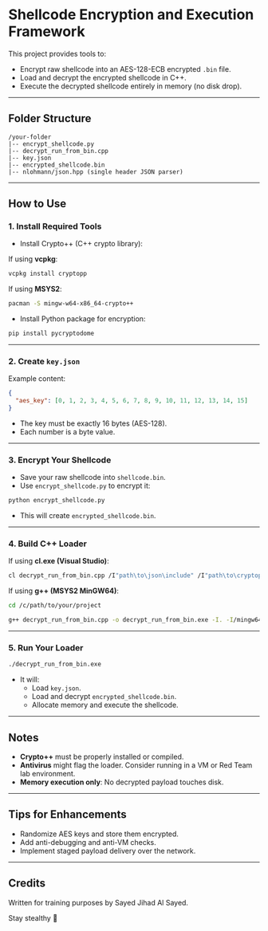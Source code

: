 # Shellcode Encryption and Execution Framework

This project provides tools to:
- Encrypt raw shellcode into an AES-128-ECB encrypted `.bin` file.
- Load and decrypt the encrypted shellcode in C++.
- Execute the decrypted shellcode entirely in memory (no disk drop).

---

## Folder Structure

```
/your-folder
|-- encrypt_shellcode.py
|-- decrypt_run_from_bin.cpp
|-- key.json
|-- encrypted_shellcode.bin
|-- nlohmann/json.hpp (single header JSON parser)
```

---

## How to Use

### 1. Install Required Tools

- Install Crypto++ (C++ crypto library):

If using **vcpkg**:
```bash
vcpkg install cryptopp
```

If using **MSYS2**:
```bash
pacman -S mingw-w64-x86_64-crypto++
```

- Install Python package for encryption:
```bash
pip install pycryptodome
```

---

### 2. Create `key.json`

Example content:

```json
{
  "aes_key": [0, 1, 2, 3, 4, 5, 6, 7, 8, 9, 10, 11, 12, 13, 14, 15]
}
```

- The key must be exactly 16 bytes (AES-128).
- Each number is a byte value.

---

### 3. Encrypt Your Shellcode

- Save your raw shellcode into `shellcode.bin`.
- Use `encrypt_shellcode.py` to encrypt it:

```bash
python encrypt_shellcode.py
```

- This will create `encrypted_shellcode.bin`.

---

### 4. Build C++ Loader

If using **cl.exe (Visual Studio)**:

```bash
cl decrypt_run_from_bin.cpp /I"path\to\json\include" /I"path\to\cryptopp\include" /link /LIBPATH:"path\to\cryptopp\lib" cryptlib.lib
```

If using **g++ (MSYS2 MinGW64)**:

```bash
cd /c/path/to/your/project

g++ decrypt_run_from_bin.cpp -o decrypt_run_from_bin.exe -I. -I/mingw64/include -L/mingw64/lib -lcryptopp -static
```

---

### 5. Run Your Loader

```bash
./decrypt_run_from_bin.exe
```

- It will:
  - Load `key.json`.
  - Load and decrypt `encrypted_shellcode.bin`.
  - Allocate memory and execute the shellcode.

---

## Notes

- **Crypto++** must be properly installed or compiled.
- **Antivirus** might flag the loader. Consider running in a VM or Red Team lab environment.
- **Memory execution only**: No decrypted payload touches disk.

---

## Tips for Enhancements

- Randomize AES keys and store them encrypted.
- Add anti-debugging and anti-VM checks.
- Implement staged payload delivery over the network.

---

## Credits

Written for training purposes by Sayed Jihad Al Sayed.

Stay stealthy 🚀

